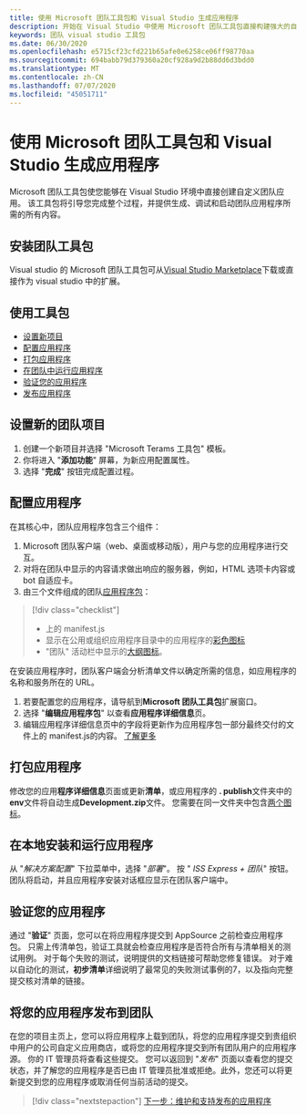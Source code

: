 ```yaml
---
title: 使用 Microsoft 团队工具包和 Visual Studio 生成应用程序
description: 开始在 Visual Studio 中使用 Microsoft 团队工具包直接构建强大的自定义应用程序
keywords: 团队 visual studio 工具包
ms.date: 06/30/2020
ms.openlocfilehash: e5715cf23cfd221b65afe0e6258ce06ff98770aa
ms.sourcegitcommit: 694babb79d379360a20cf928a9d2b88dd6d3bdd0
ms.translationtype: MT
ms.contentlocale: zh-CN
ms.lasthandoff: 07/07/2020
ms.locfileid: "45051711"
---
```

# <a name="build-apps-with-the-microsoft-teams-toolkit-and-visual-studio"></a>使用 Microsoft 团队工具包和 Visual Studio 生成应用程序

Microsoft 团队工具包使您能够在 Visual Studio 环境中直接创建自定义团队应用。 该工具包将引导您完成整个过程，并提供生成、调试和启动团队应用程序所需的所有内容。

## <a name="installing-the-teams-toolkit"></a>安装团队工具包

Visual studio 的 Microsoft 团队工具包可从[Visual Studio Marketplace](https://aka.ms/teams-toolkit)下载或直接作为 visual studio 中的扩展。

## <a name="using-the-toolkit"></a>使用工具包

- [设置新项目](#set-up-a-new-teams-project)
- [配置应用程序](#configure-your-app)
- [打包应用程序](#package-your-app)
- [在团队中运行应用程序](#install-and-run-your-app-locally)
- [验证您的应用程序](#validate-your-app)
- [发布应用程序](#publish-your-app-to-teams)

## <a name="set-up-a-new-teams-project"></a>设置新的团队项目

1. 创建一个新项目并选择 "Microsoft Terams 工具包" 模板。
1. 你将进入 "**添加功能**" 屏幕，为新应用配置属性。
1. 选择 "**完成**" 按钮完成配置过程。

## <a name="configure-your-app"></a>配置应用程序

在其核心中，团队应用程序包含三个组件：

  1. Microsoft 团队客户端（web、桌面或移动版），用户与您的应用程序进行交互。
  1. 对将在团队中显示的内容请求做出响应的服务器，例如，HTML 选项卡内容或 bot 自适应卡。
  1. 由三个文件组成的团队[应用程序包](/concepts/build-and-test/apps-package.md)：

  > [!div class="checklist"]
  >
  > - 上的 manifest.js 
  > - 显示在公用或组织应用程序目录中的应用程序的[彩色图标](../resources/schema/manifest-schema.md#icons)
 > - "团队" 活动栏中显示的[大纲图标](../resources/schema/manifest-schema.md#icons)。

在安装应用程序时，团队客户端会分析清单文件以确定所需的信息，如应用程序的名称和服务所在的 URL。

1. 若要配置您的应用程序，请导航到**Microsoft 团队工具包**扩展窗口。
1. 选择 "**编辑应用程序包**" 以查看**应用程序详细信息**页。
1. 编辑应用程序详细信息页中的字段将更新作为应用程序包一部分最终交付的文件上的 manifest.js的内容。 [了解更多](https://aka.ms/teams-toolkit-manifest)

## <a name="package-your-app"></a>打包应用程序

修改您的应用**程序详细信息**页面或更新**清单**，或应用程序的 **. publish**文件夹中的**env**文件将自动生成**Development.zip**文件。 您需要在同一文件夹中包含[两个图标](../concepts/build-and-test/apps-package.md#icons)。

## <a name="install-and-run-your-app-locally"></a>在本地安装和运行应用程序

从 "*解决方案配置*" 下拉菜单中，选择 "*部署*"。 按 " *ISS Express + 团队*" 按钮。 团队将启动，并且应用程序安装对话框应显示在团队客户端中。

## <a name="validate-your-app"></a>验证您的应用程序

通过 "**验证**" 页面，您可以在将应用程序提交到 AppSource 之前检查应用程序包。 只需上传清单包，验证工具就会检查应用程序是否符合所有与清单相关的测试用例。 对于每个失败的测试，说明提供的文档链接可帮助您修复错误。 对于难以自动化的测试，**初步清单**详细说明了最常见的失败测试事例的7，以及指向完整提交核对清单的链接。

## <a name="publish-your-app-to-teams"></a>将您的应用程序发布到团队

在您的项目主页上，您可以将应用程序上载到团队，将您的应用程序提交到贵组织中用户的公司自定义应用商店，或将您的应用程序提交到所有团队用户的应用程序源。 你的 IT 管理员将查看这些提交。 您可以返回到 "*发布*" 页面以查看您的提交状态，并了解您的应用程序是否已由 IT 管理员批准或拒绝。此外，您还可以将更新提交到您的应用程序或取消任何当前活动的提交。

> [!div class="nextstepaction"]
> [下一步：维护和支持发布的应用程序](../concepts/deploy-and-publish/appsource/post-publish/overview.md)
